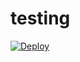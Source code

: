 # testing

[![Deploy](https://www.herokucdn.com/deploy/button.svg)](https://heroku.com/deploy?template=https://github.com/ReyyBot/testing/tree/master/)

